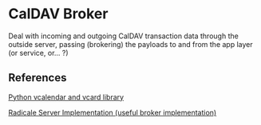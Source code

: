 <!--
 Copyright (C) 2022 Innovate for Vegas Foundation
 
 This file is part of be-smart-calendar-server-py.
 
 be-smart-calendar-server-py is free software: you can redistribute it and/or modify
 it under the terms of the GNU General Public License as published by
 the Free Software Foundation, either version 3 of the License, or
 (at your option) any later version.
 
 be-smart-calendar-server-py is distributed in the hope that it will be useful,
 but WITHOUT ANY WARRANTY; without even the implied warranty of
 MERCHANTABILITY or FITNESS FOR A PARTICULAR PURPOSE.  See the
 GNU General Public License for more details.
 
 You should have received a copy of the GNU General Public License
 along with be-smart-calendar-server-py.  If not, see <http://www.gnu.org/licenses/>.
-->

# CalDAV Broker

Deal with incoming and outgoing CalDAV transaction data through the outside server, passing (brokering) the payloads to and from the app layer (or service, or... ?)

## References

[Python vcalendar and vcard library](http://eventable.github.io/vobject/)

[Radicale Server Implementation (useful broker implementation)](https://github.com/Kozea/Radicale)
